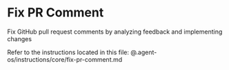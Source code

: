 # Fix PR Comment

Fix GitHub pull request comments by analyzing feedback and implementing changes

Refer to the instructions located in this file:
@.agent-os/instructions/core/fix-pr-comment.md